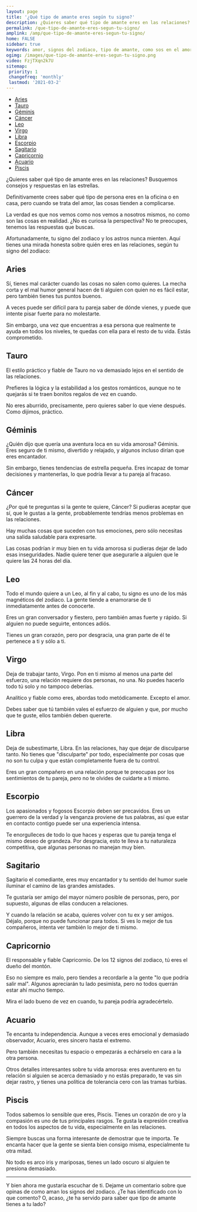 ```yaml
---
layout: page
title: '¿Qué tipo de amante eres según tu signo?'
description: ¿Quieres saber qué tipo de amante eres en las relaciones? Busquemos consejos y respuestas en las estrellas.
permalink: /que-tipo-de-amante-eres-segun-tu-signo/
amplink: /amp/que-tipo-de-amante-eres-segun-tu-signo/
home: FALSE
sidebar: true
keywords: amor, signos del zodiaco, tipo de amante, como sos en el amor, signos en el amor, claves para conquistar a los signos, como amar al signo, como conquistar a, signos dificil de amar, signos en el amor, horoscopo amor, tarot, tarot amor
ogimg: /images/que-tipo-de-amante-eres-segun-tu-signo.png
video: FzjTXqn2k7U
sitemap:
 priority: 1
 changefreq: 'monthly'
 lastmod: '2021-03-2'
---
```


- [Aries](#aries)
- [Tauro](#tauro)
- [Géminis](#géminis)
- [Cáncer](#cáncer)
- [Leo](#leo)
- [Virgo](#virgo)
- [Libra](#libra)
- [Escorpio](#escorpio)
- [Sagitario](#sagitario)
- [Capricornio](#capricornio)
- [Acuario](#acuario)
- [Piscis](#piscis)

¿Quieres saber qué tipo de amante eres en las relaciones? Busquemos consejos y respuestas en las estrellas.

Definitivamente crees saber qué tipo de persona eres en la oficina o en casa, pero cuando se trata del amor, las cosas tienden a complicarse.

La verdad es que nos vemos como nos vemos a nosotros mismos, no como son las cosas en realidad. ¿No es curiosa la perspectiva? No te preocupes, tenemos las respuestas que buscas.

Afortunadamente, tu signo del zodiaco y los astros nunca mienten. Aquí tienes una mirada honesta sobre quién eres en las relaciones, según tu signo del zodiaco:

## Aries

Sí, tienes mal carácter cuando las cosas no salen como quieres. La mecha corta y el mal humor general hacen de ti alguien con quien no es fácil estar, pero también tienes tus puntos buenos.

A veces puede ser difícil para tu pareja saber de dónde vienes, y puede que intente pisar fuerte para no molestarte.

Sin embargo, una vez que encuentras a esa persona que realmente te ayuda en todos los niveles, te quedas con ella para el resto de tu vida. Estás comprometido.

## Tauro

El estilo práctico y fiable de Tauro no va demasiado lejos en el sentido de las relaciones.

Prefieres la lógica y la estabilidad a los gestos románticos, aunque no te quejarás si te traen bonitos regalos de vez en cuando.

No eres aburrido, precisamente, pero quieres saber lo que viene después. Como dijimos, práctico.

## Géminis

¿Quién dijo que quería una aventura loca en su vida amorosa? 
Géminis. Eres seguro de ti mismo, divertido y relajado, y algunos incluso dirían que eres encantador.

Sin embargo, tienes tendencias de estrella pequeña. Eres incapaz de tomar decisiones y mantenerlas, lo que podría llevar a tu pareja al fracaso.

## Cáncer

¿Por qué te preguntas si la gente te quiere, Cáncer? Si pudieras aceptar que sí, que le gustas a la gente, probablemente tendrías menos problemas en las relaciones.

Hay muchas cosas que suceden con tus emociones, pero sólo necesitas una salida saludable para expresarte.

Las cosas podrían ir muy bien en tu vida amorosa si pudieras dejar de lado esas inseguridades. Nadie quiere tener que asegurarle a alguien que le quiere las 24 horas del día.

## Leo

Todo el mundo quiere a un Leo, al fin y al cabo, tu signo es uno de los más magnéticos del zodiaco. La gente tiende a enamorarse de ti inmediatamente antes de conocerte.

Eres un gran conversador y fiestero, pero también amas fuerte y rápido. Si alguien no puede seguirte, entonces adiós.

Tienes un gran corazón, pero por desgracia, una gran parte de él te pertenece a ti y sólo a ti.

## Virgo

Deja de trabajar tanto, Virgo. Pon en ti mismo al menos una parte del esfuerzo, una relación requiere dos personas, no una. No puedes hacerlo todo tú solo y no tampoco deberías.

Analítico y fiable como eres, abordas todo metódicamente. Excepto el amor.

Debes saber que tú también vales el esfuerzo de alguien y que, por mucho que te guste, ellos también deben quererte.

## Libra

Deja de subestimarte, Libra. En las relaciones, hay que dejar de disculparse tanto. No tienes que "disculparte" por todo, especialmente por cosas que no son tu culpa y que están completamente fuera de tu control.

Eres un gran compañero en una relación porque te preocupas por los sentimientos de tu pareja, pero no te olvides de cuidarte a ti mismo.

## Escorpio

Los apasionados y fogosos Escorpio deben ser precavidos. Eres un guerrero de la verdad y la venganza proviene de tus palabras, así que estar en contacto contigo puede ser una experiencia intensa.

Te enorgulleces de todo lo que haces y esperas que tu pareja tenga el mismo deseo de grandeza. Por desgracia, esto te lleva a tu naturaleza competitiva, que algunas personas no manejan muy bien.

## Sagitario

Sagitario el comediante, eres muy encantador y tu sentido del humor suele iluminar el camino de las grandes amistades.

Te gustaría ser amigo del mayor número posible de personas, pero, por supuesto, algunas de ellas conducen a relaciones.

Y cuando la relación se acaba, quieres volver con tu ex y ser amigos. Déjalo, porque no puede funcionar para todos. Si ves lo mejor de tus compañeros, intenta ver también lo mejor de ti mismo.

## Capricornio

El responsable y fiable Capricornio. De los 12 signos del zodiaco, tú eres el dueño del montón.

Eso no siempre es malo, pero tiendes a recordarle a la gente "lo que podría salir mal". Algunos apreciarán tu lado pesimista, pero no todos querrán estar ahí mucho tiempo.

Mira el lado bueno de vez en cuando, tu pareja podría agradecértelo.

## Acuario

Te encanta tu independencia. Aunque a veces eres emocional y demasiado observador, Acuario, eres sincero hasta el extremo.

Pero también necesitas tu espacio o empezarás a echárselo en cara a la otra persona.

Otros detalles interesantes sobre tu vida amorosa: eres aventurero en tu relación si alguien se acerca demasiado y no estás preparado, te vas sin dejar rastro, y tienes una política de tolerancia cero con las tramas turbias.

## Piscis

Todos sabemos lo sensible que eres, Piscis. Tienes un corazón de oro y la compasión es uno de tus principales rasgos. Te gusta la expresión creativa en todos los aspectos de tu vida, especialmente en las relaciones.

Siempre buscas una forma interesante de demostrar que te importa. Te encanta hacer que la gente se sienta bien consigo misma, especialmente tu otra mitad.

No todo es arco iris y mariposas, tienes un lado oscuro si alguien te presiona demasiado.

***

Y bien ahora me gustaría escuchar de ti.
Dejame un comentario sobre que opinas de como aman los signos del zodiaco.
¿Te has identificado con lo que comento? O, acaso, ¿te ha servido para saber que tipo de amante tienes a tu lado?
